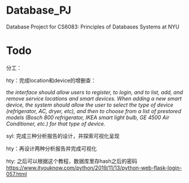 # Database_PJ
 Database Project for CS6083: Principles of Databases Systems at NYU


# Todo

分工：

hty：完成location和device的增删查：

*the interface should allow users to register, to login, and to list, add, and remove service locations and smart devices. When adding a new smart device, the system should allow the user to select the type of device (refrigerator, AC, dryer, etc), and then to choose from a list of prestored models (Bosch 800 refrigerator, IKEA smart light bulb, GE 4500 Air Conditioner, etc.) for that type of device.* 

syl: 完成三种分析报告的设计，并探索可视化呈现

hty：再设计两种分析报告并完成可视化


hty: 之后可以根据这个教程，数据库里存hash之后的密码
https://www.ityouknow.com/python/2019/11/13/python-web-flask-login-057.html

